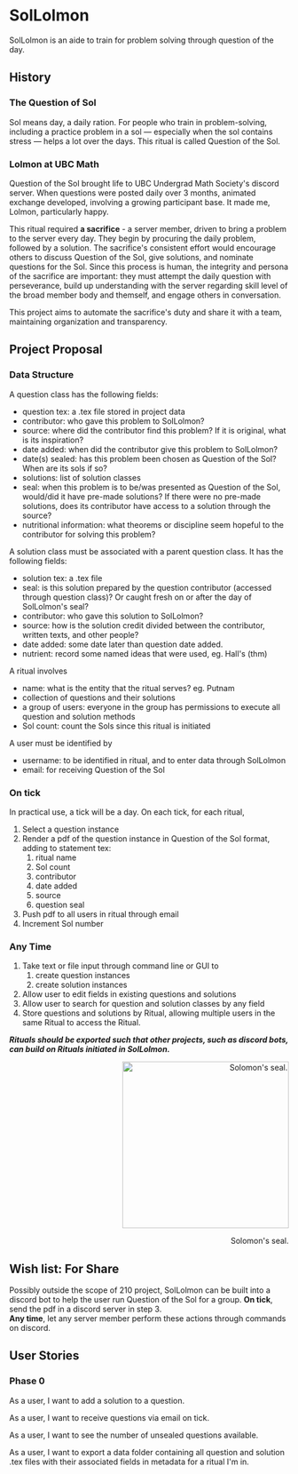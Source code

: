 # SolLolmon
SolLolmon is an aide to train for problem solving through question of the day. 

## History

### The Question of Sol
Sol means day, a daily ration. 
For people who train in problem-solving, including a practice problem in a sol
— especially when the sol contains stress — 
helps a lot over the days.
This ritual is called Question of the Sol. 

### Lolmon at UBC Math
Question of the Sol brought life to UBC Undergrad Math Society's discord server.
When questions were posted daily over 3 months, animated exchange developed, involving a growing participant base.
It made me, Lolmon, particularly happy.

This ritual required **a sacrifice** - a server member, driven to bring a problem to the server every day. 
They begin by procuring the daily problem, followed by a solution. 
The sacrifice's consistent effort would encourage others to discuss Question of the Sol, give solutions, and nominate questions for the Sol.
Since this process is human, the integrity and persona of the sacrifice are important: 
they must attempt the daily question with perseverance,
build up understanding with the server regarding skill level of the broad member body and themself,
and engage others in conversation.

This project aims to automate the sacrifice's duty and share it with a team, maintaining organization and transparency. 

## Project Proposal

### Data Structure
A question class has the following fields:
- question tex: a .tex file stored in project data
- contributor: who gave this problem to SolLolmon?
- source: where did the contributor find this problem? If it is original, what is its inspiration?
- date added: when did the contributor give this problem to SolLolmon?
- date(s) sealed: has this problem been chosen as Question of the Sol? When are its sols if so?
- solutions: list of solution classes
- seal: when this problem is to be/was presented as Question of the Sol, would/did it have pre-made solutions?
If there were no pre-made solutions, does its contributor have access to a solution through the source? 
- nutritional information: what theorems or discipline seem hopeful to the contributor for solving this problem? 

A solution class must be associated with a parent question class. It has the following fields:
- solution tex: a .tex file
- seal: is this solution prepared by the question contributor (accessed through question class)?
Or caught fresh on or after the day of SolLolmon's seal?
- contributor: who gave this solution to SolLolmon?
- source: how is the solution credit divided between the contributor, written texts, and other people?
- date added: some date later than question date added. 
- nutrient: record some named ideas that were used, eg. Hall's (thm)

A ritual involves
- name: what is the entity that the ritual serves? eg. Putnam
- collection of questions and their solutions
- a group of users: everyone in the group has permissions to execute all question and solution methods
- Sol count: count the Sols since this ritual is initiated

A user must be identified by
- username: to be identified in ritual, and to enter data through SolLolmon
- email: for receiving Question of the Sol

### On tick
In practical use, a tick will be a day. On each tick, for each ritual,
1. Select a question instance
2. Render a pdf of the question instance in Question of the Sol format, adding to statement tex:
   1. ritual name
   2. Sol count
   3. contributor
   4. date added
   5. source
   6. question seal
3. Push pdf to all users in ritual through email
4. Increment Sol number

### Any Time
1. Take text or file input through command line or GUI to 
   1. create question instances
   2. create solution instances
2. Allow user to edit fields in existing questions and solutions
3. Allow user to search for question and solution classes by any field
4. Store questions and solutions by Ritual, allowing multiple users in the same Ritual to access the Ritual.

***Rituals should be exported such that other projects, such as discord bots, can build on Rituals initiated in SolLolmon.***

<p align="right">
  <img src="https://i.pinimg.com/originals/05/5c/55/055c550ac2ddeabc7671489e05795114.jpg" alt="Solomon's seal." height="300"/>
</p>
<p align="right">
  Solomon's seal.
</p>

## Wish list: For Share
Possibly outside the scope of 210 project,
SolLolmon can be built into a discord bot to help the user run Question of the Sol for a group.
**On tick**, send the pdf in a discord server in step 3.  
**Any time**, let any server member perform these actions through commands on discord.

## User Stories

### Phase 0
As a user, I want to add a solution to a question.

As a user, I want to receive questions via email on tick.

As a user, I want to see the number of unsealed questions available.

As a user, I want to export a data folder containing all question and solution .tex files with their associated fields in metadata for a ritual I'm in.